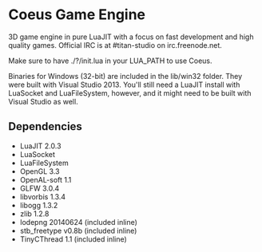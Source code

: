 # Coeus Game Engine

3D game engine in pure LuaJIT with a focus on fast development and high quality games. Official IRC is at #titan-studio on irc.freenode.net.

Make sure to have ./?/init.lua in your LUA_PATH to use Coeus.

Binaries for Windows (32-bit) are included in the lib/win32 folder. They were built with Visual Studio 2013. You'll still need a LuaJIT install with LuaSocket and LuaFileSystem, however, and it might need to be built with Visual Studio as well.

## Dependencies
- LuaJIT 2.0.3
- LuaSocket
- LuaFileSystem
- OpenGL 3.3
- OpenAL-soft 1.1
- GLFW 3.0.4
- libvorbis 1.3.4
- libogg 1.3.2
- zlib 1.2.8
- lodepng 20140624 (included inline)
- stb_freetype v0.8b (included inline)
- TinyCThread 1.1 (included inline)

